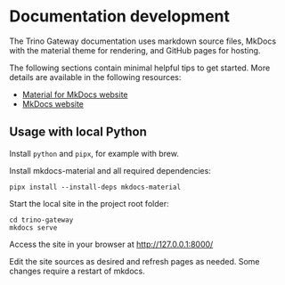 # Documentation development

The Trino Gateway documentation uses markdown source files, MkDocs with the 
material theme for rendering, and GitHub pages for hosting.

The following sections contain minimal helpful tips to get started. More 
details are available in the following resources:

* [Material for MkDocs website](https://squidfunk.github.io/mkdocs-material/)
* [MkDocs website](https://www.mkdocs.org/)

## Usage with local Python

Install `python` and `pipx`, for example with brew.

Install mkdocs-material and all required dependencies:
```
pipx install --install-deps mkdocs-material
```

Start the local site in the project root folder:

```
cd trino-gateway
mkdocs serve
```

Access the site in your browser at http://127.0.0.1:8000/

Edit the site sources as desired and refresh pages as needed. Some changes 
require a restart of mkdocs.
